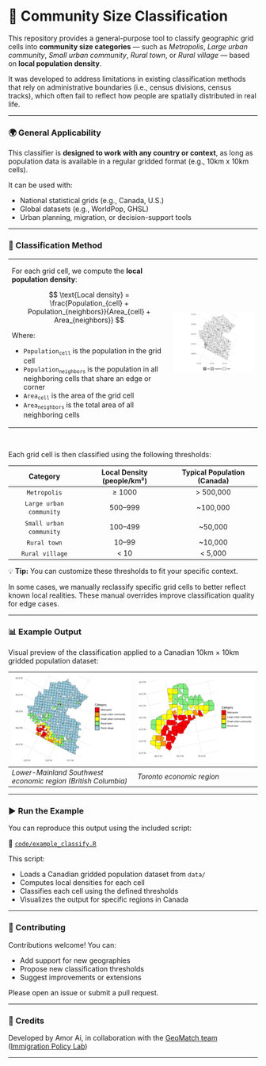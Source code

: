 # 🧭 Community Size Classification

This repository provides a general-purpose tool to classify geographic grid cells into **community size categories** — such as *Metropolis*, *Large urban community*, *Small urban community*, *Rural town*, or *Rural village* — based on **local population density**.

It was developed to address limitations in existing classification methods that rely on administrative boundaries (i.e., census divisions, census tracks), which often fail to reflect how people are spatially distributed in real life.

---

### 🌍 General Applicability

This classifier is **designed to work with any country or context**, as long as population data is available in a regular gridded format (e.g., 10km x 10km cells).

It can be used with:

- National statistical grids (e.g., Canada, U.S.)
- Global datasets (e.g., WorldPop, GHSL)
- Urban planning, migration, or decision-support tools

---

### 🧮 Classification Method


<table>
  <tr>
    <td>
     <p> For each grid cell, we compute the <strong>local population density</strong>:<p>

$$
\text{Local density} = \frac{Population_{cell} + Population_{neighbors}}{Area_{cell} + Area_{neighbors}}
$$
      <p>Where:</p>
      <ul>
        <li><code>Population<sub>cell</sub></code> is the population in the grid cell</li>
        <li><code>Population<sub>neighbors</sub></code> is the population in all neighboring cells that share an edge or corner</li>
        <li><code>Area<sub>cell</sub></code> is the area of the grid cell</li>
        <li><code>Area<sub>neighbors</sub></code> is the total area of all neighboring cells</li>
      </ul>
    </td>
    <td>
      <img src="figures/grid.png" width="600" alt="Local density is calculated within the dark and light gray cells">
    </td>
  </tr>
</table>
<br>

Each grid cell is then classified using the following thresholds:

| Category                  | Local Density (people/km²)  | Typical Population (Canada)  |
|:-------------------------:|:---------------------------:|:----------------------------:|
| `Metropolis`              | ≥ 1000                      | > 500,000                    |
| `Large urban community`   | 500–999                     | ~100,000                     |
| `Small urban community`   | 100–499                     | ~50,000                      |
| `Rural town`              | 10–99                       | ~10,000                      |
| `Rural village`           | < 10                        | < 5,000                      |

💡 **Tip:** You can customize these thresholds to fit your specific context.

In some cases, we manually reclassify specific grid cells to better reflect known local realities. These manual overrides improve classification quality for edge cases.

---

### 📊 Example Output

Visual preview of the classification applied to a Canadian 10km × 10km gridded population dataset:

| ![Lower Mainland](figures/lower_mainland.png) | ![toronto](figures/toronto.png) |
|----------------------------------------------|--------------------------------------------|
| *Lower-Mainland Southwest economic region (British Columbia)* | *Toronto economic region* |

---

###  ▶️  Run the Example

You can reproduce this output using the included script:

📄 [`code/example_classify.R`](code/example_classify.R)

This script:

- Loads a Canadian gridded population dataset from `data/`
- Computes local densities for each cell
- Classifies each cell using the defined thresholds
- Visualizes the output for specific regions in Canada

---

### 🤝 Contributing

Contributions welcome! You can:

- Add support for new geographies
- Propose new classification thresholds
- Suggest improvements or extensions

Please open an issue or submit a pull request.

---

### 🧩 Credits

Developed by Amor Ai, in collaboration with the [GeoMatch team](https://immigrationlab.org/geomatch/) ([Immigration Policy Lab](https://immigrationlab.org/))

---
